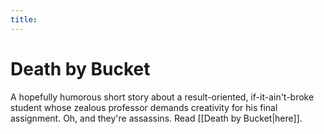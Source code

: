 ```yaml
---
title:
---
```

# Death by Bucket

A hopefully humorous short story about a result-oriented, if-it-ain't-broke student whose zealous professor demands creativity for his final assignment. Oh, and they're assassins. Read [[Death by Bucket|here]].